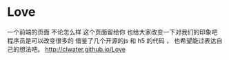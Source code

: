 # Love

一个前端的页面 不论怎么样 这个页面留给你 也给大家改变一下对我们的印象吧 程序员是可以改变很多的
借鉴了几个开源的js 和 h5 的代码 ， 也希望能过表达自己的想法吧。
http://clwater.github.io/Love
